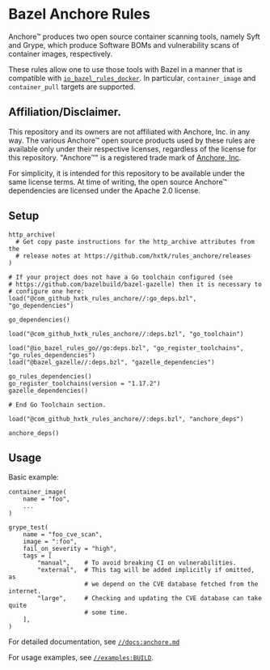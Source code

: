 # Bazel Anchore Rules

Anchore™ produces two open source container scanning tools, namely Syft and
Grype, which produce Software BOMs and vulnerability scans of container images,
respectively.

These rules allow one to use those tools with Bazel in a manner that is
compatible with 
[`io_bazel_rules_docker`](https://github.com/bazelbuild/rules_docker).
In particular, `container_image` and `container_pull` targets are supported.

## Affiliation/Disclaimer.

This repository and its owners are not affiliated with Anchore, Inc.
in any way. The various Anchore™ open source products used by these
rules are available only under their respective licenses, regardless of the
license for this repository. "Anchore™" is a registered trade mark of
[Anchore, Inc](https://anchore.com/).

For simplicity, it is intended for this repository to be available under
the same license terms. At time of writing, the open source Anchore™
dependencies are licensed under the Apache 2.0 license.

## Setup

```starlark
http_archive(
  # Get copy paste instructions for the http_archive attributes from the
  # release notes at https://github.com/hxtk/rules_anchore/releases
)

# If your project does not have a Go toolchain configured (see
# https://github.com/bazelbuild/bazel-gazelle) then it is necessary to
# configure one here:
load("@com_github_hxtk_rules_anchore//:go_deps.bzl", "go_dependencies")

go_dependencies()

load("@com_github_hxtk_rules_anchore//:deps.bzl", "go_toolchain")

load("@io_bazel_rules_go//go:deps.bzl", "go_register_toolchains", "go_rules_dependencies")
load("@bazel_gazelle//:deps.bzl", "gazelle_dependencies")

go_rules_dependencies()
go_register_toolchains(version = "1.17.2")
gazelle_dependencies()

# End Go Toolchain section.

load("@com_github_hxtk_rules_anchore//:deps.bzl", "anchore_deps")

anchore_deps()
```

## Usage

Basic example:

```starlark
container_image(
    name = "foo",
    ...
)

grype_test(
    name = "foo_cve_scan",
    image = ":foo",
    fail_on_severity = "high",
    tags = [
        "manual",    # To avoid breaking CI on vulnerabilities.
        "external",  # This tag will be added implicitly if omitted, as
                     # we depend on the CVE database fetched from the internet.
        "large",     # Checking and updating the CVE database can take quite
                     # some time.
    ],
)
```

For detailed documentation, see [`//docs:anchore.md`](docs/anchore.md)

For usage examples, see [`//examples:BUILD`](examples/BUILD).
